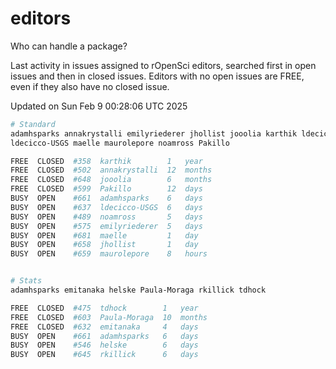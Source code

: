 # editors

Who can handle a package?

Last activity in issues assigned to rOpenSci editors, searched first in open
issues and then in closed issues. Editors with no open issues are FREE, even if
they also have no closed issue.


Updated on Sun Feb 9 00:28:06 UTC 2025

```bash
# Standard
adamhsparks annakrystalli emilyriederer jhollist jooolia karthik ldecicco
ldecicco-USGS maelle maurolepore noamross Pakillo

FREE  CLOSED  #358  karthik        1   year
FREE  CLOSED  #502  annakrystalli  12  months
FREE  CLOSED  #648  jooolia        6   months
FREE  CLOSED  #599  Pakillo        12  days
BUSY  OPEN    #661  adamhsparks    6   days
BUSY  OPEN    #637  ldecicco-USGS  6   days
BUSY  OPEN    #489  noamross       5   days
BUSY  OPEN    #575  emilyriederer  5   days
BUSY  OPEN    #681  maelle         1   day
BUSY  OPEN    #658  jhollist       1   day
BUSY  OPEN    #659  maurolepore    8   hours


# Stats
adamhsparks emitanaka helske Paula-Moraga rkillick tdhock

FREE  CLOSED  #475  tdhock        1   year
FREE  CLOSED  #603  Paula-Moraga  10  months
FREE  CLOSED  #632  emitanaka     4   days
BUSY  OPEN    #661  adamhsparks   6   days
BUSY  OPEN    #546  helske        6   days
BUSY  OPEN    #645  rkillick      6   days
```
